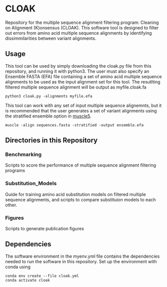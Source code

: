 # CLOAK
Repository for the multiple sequence alignment filtering program: Cleaning on Alignment (K)onsensus (CLOAK). This software tool is designed to filter out errors from amino acid multiple sequence alignments by identifying dissimmilarities between variant alignments.

## Usage
This tool can be used by simply downloading the cloak.py file from this repository, and running it with python3. The user must also specify an Ensemble FASTA (EFA) file containing a set of amino acid multiple sequence alignments to be used as the input alignment set for this tool. The resutlting filtered multiple sequence alignment will be output as myfile.cloak.fa
```
python3 cloak.py -alignments myfile.efa
```
This tool can work with any set of input multiple sequence alignemnts, but it is recommended that the user generates a set of variant alignments using the stratified ensemble option in [muscle5](https://www.drive5.com/muscle/).
```
muscle -align sequences.fasta -stratified -output ensemble.efa
```

## Directories in this Repository

### Benchmarking
Scripts to score the performance of multiple sequence alignment filtering programs

### Substitution_Models
Guide for training amino acid substitution models on filtered multiple sequence alignments, and scripts to compare substituion models to each other.

### Figures
Scripts to generate publication figures

## Dependencies
The software environment in the myenv.yml file contains the dependencies needed to run the software in this repository. Set up the environment with conda using
```
conda env create --file cloak.yml
conda activate cloak
```
